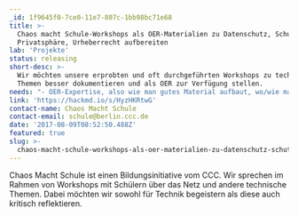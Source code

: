 ```yaml
---
_id: 1f9645f0-7ce0-11e7-807c-1bb98bc71e68
title: >-
  Chaos macht Schule-Workshops als OER-Materialien zu Datenschutz, Schutz der
  Privatsphäre, Urheberrecht aufbereiten
lab: 'Projekte'
status: releasing
short-desc: >-
  Wir möchten unsere erprobten und oft durchgeführten Workshops zu technischen
  Themen besser dokumentieren und als OER zur Verfügung stellen.
needs: "- OER-Expertise, also wie man gutes Material aufbaut, wo/wie man es am Ende veröffentlicht, wie man sicherstellt, dass es eingesetzt wird etc. \r\n- Expertise von Lehrenden, welche Anforderungen sie an OER-Material zu dem Thema haben und die bereit sind, den dokumentieren Workshop selber zu testen. \r\n- Menschen, die Zeit & Lust auf Dokumentation haben\r\n- Design/Layout am Ende\r\n- Menschen die sich im Bereich Urheberrecht im Bildungsbereich auskennen"
link: 'https://hackmd.io/s/HyzHKRtwG'
contact-name: Chaos Macht Schule
contact-email: schule@berlin.ccc.de
date: '2017-08-09T08:52:50.488Z'
featured: true
slug: >-
  chaos-macht-schule-workshops-als-oer-materialien-zu-datenschutz-schutz-der-privatsphare-urheberrecht-aufbereiten
---
```

Chaos Macht Schule ist einen Bildungsinitiative vom CCC. Wir sprechen im Rahmen von Workshops mit Schülern über das Netz und andere technische Themen. Dabei möchten wir sowohl für Technik begeistern  als diese auch kritisch reflektieren.
